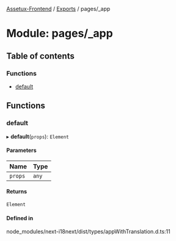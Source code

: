 [Assetux-Frontend](../README.md) / [Exports](../modules.md) / pages/\_app

# Module: pages/\_app

## Table of contents

### Functions

- [default](pages__app.md#default)

## Functions

### default

▸ **default**(`props`): `Element`

#### Parameters

| Name | Type |
| :------ | :------ |
| `props` | `any` |

#### Returns

`Element`

#### Defined in

node_modules/next-i18next/dist/types/appWithTranslation.d.ts:11
